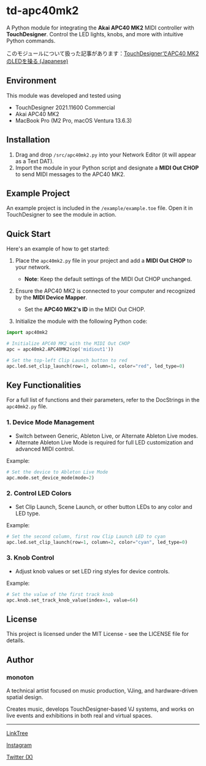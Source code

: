 # td-apc40mk2

A Python module for integrating the **Akai APC40 MK2** MIDI controller with **TouchDesigner**. Control the LED lights, knobs, and more with intuitive Python commands.

このモジュールについて扱った記事があります：[TouchDesignerでAPC40 MK2のLEDを操る (Japanese)](https://qiita.com/monoton/private/137cb287ac836535a81b)

## Environment

This module was developed and tested using

- TouchDesigner 2021.11600 Commercial
- Akai APC40 MK2
- MacBook Pro (M2 Pro, macOS Ventura 13.6.3)

## Installation

1. Drag and drop `/src/apc40mk2.py` into your Network Editor (it will appear as a Text DAT).
2. Import the module in your Python script and designate a **MIDI Out CHOP** to send MIDI messages to the APC40 MK2.

## Example Project

An example project is included in the `/example/example.toe` file. Open it in TouchDesigner to see the module in action.

## Quick Start

Here's an example of how to get started:

1. Place the `apc40mk2.py` file in your project and add a **MIDI Out CHOP** to your network.  
   - **Note**: Keep the default settings of the MIDI Out CHOP unchanged.

2. Ensure the APC40 MK2 is connected to your computer and recognized by the **MIDI Device Mapper**.  
   - Set the **APC40 MK2's ID** in the MIDI Out CHOP.

3. Initialize the module with the following Python code:

```python
import apc40mk2

# Initialize APC40 MK2 with the MIDI Out CHOP
apc = apc40mk2.APC40MK2(op('midiout1'))

# Set the top-left Clip Launch button to red
apc.led.set_clip_launch(row=1, column=1, color="red", led_type=0)
```

## Key Functionalities

For a full list of functions and their parameters, refer to the DocStrings in the `apc40mk2.py` file.

### 1. Device Mode Management

- Switch between Generic, Ableton Live, or Alternate Ableton Live modes.
- Alternate Ableton Live Mode is required for full LED customization and advanced MIDI control.

Example:

```python
# Set the device to Ableton Live Mode
apc.mode.set_device_mode(mode=2)
```

### 2. **Control LED Colors**

- Set Clip Launch, Scene Launch, or other button LEDs to any color and LED type.

Example:

```python
# Set the second column, first row Clip Launch LED to cyan
apc.led.set_clip_launch(row=1, column=2, color="cyan", led_type=0)
```

### 3. Knob Control

- Adjust knob values or set LED ring styles for device controls.

Example:

```python
# Set the value of the first track knob
apc.knob.set_track_knob_value(index=1, value=64)
```

## License

This project is licensed under the MIT License - see the LICENSE file for details.

## Author

### monoton

A technical artist focused on music production, VJing, and hardware-driven spatial design.

Creates music, develops TouchDesigner-based VJ systems, and works on live events and exhibitions in both real and virtual spaces.

---

[LinkTree](https://linktr.ee/monoton)

[Instagram](https://www.instagram.com/monoton.music/)

[Twitter (X)](https://twitter.com/monoton_music/)